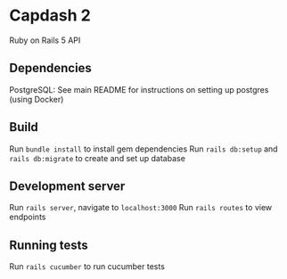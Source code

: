 # Capdash 2

Ruby on Rails 5 API

## Dependencies

PostgreSQL: See main README for instructions on setting up postgres (using Docker)

## Build

Run `bundle install` to install gem dependencies
Run `rails db:setup` and `rails db:migrate` to create and set up database

## Development server

Run `rails server`, navigate to `localhost:3000`
Run `rails routes` to view endpoints

## Running tests

Run `rails cucumber` to run cucumber tests
